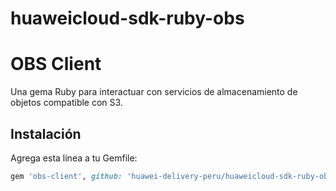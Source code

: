 # huaweicloud-sdk-ruby-obs
# OBS Client

Una gema Ruby para interactuar con servicios de almacenamiento de objetos compatible con S3.

## Instalación

Agrega esta línea a tu Gemfile:

```ruby
gem 'obs-client', github: 'huawei-delivery-peru/huaweicloud-sdk-ruby-obs'